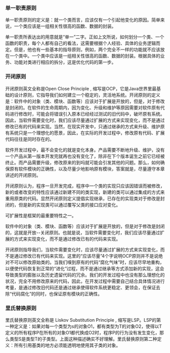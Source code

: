 
### 单一职责原则
单一职责原则的定义是：就一个类而言，应该仅有一个引起他变化的原因。简单来说，一个类应该是一组相关性很高的函数、数据的封装。

单一职责所表达出的用意就是“单一”二字。正如上文所说，如何划分一个类、一个函数的职责，每个人都有自己的看法，这需要根据个人经验、具体的业务逻辑而定。但是，他也有一些基本的指导原则，例如，两个完全不一样的功能就不应该放在一个类中。一个类中应该是一组相关性很高的函数、数据的封装。根据具体的业务、功能对类进行相应的拆分，这是优化代码的第一步。
### 开闭原则
开闭原则英文全称是Open Close Principle , 缩写是OCP，它是Java世界里最基础的设计原则，它指导我们如何建立一个稳定的，灵活地系统。开闭原则的定义是：软件中的对象（类、模块、函数等）应该对于扩展是开放的，但是，对于修改是封闭的。在软件的生命周期内，因为变化、升级和维护等原因需要对软件原有代码进行修改时，可能会将错误引入原本已经经过测试的旧代码中，破坏原有系统。因此，当软件需要变化时，我们应该尽量通过扩展的方式来实现变化，而不是通过修改已有的代码来实现。当然，在现实开发中，只通过继承的方式来升级、维护原有系统只是一个理想化的愿景，因此，在实际的开发过程中，修改原有代码、扩展代码往往是同时存在的。

软件开发过程中，最不会变化的就是变化本身。产品需要不断地升级、维护，没有一个产品从第一版本开发完就再也没有变化了，除非在下个版本诞生之前它已经被终止。而产品需要升级，修改原来的到吗就可能会引发其他的问题。那么，如何确保原有软件模块的正确性，以及尽量少地影响原有模块，答案就是，尽量遵守本章讲述的开闭原则。

开闭原则认为，程序一旦开发完成，程序中一个类的实现只应该因错误而被修改，新的或者改变的特性应该通过新建不同的类实现，新建的类可以通过集成的方式来重用原类的代码。显然开闭原则定义提倡实现继承，已存在的实现类对于修改是封闭的，但是新的实现类可以通过覆写父类的接口应对变化。

可扩展性是框架的最重要特性之一。

软件中的对象（类、模块、函数等）应该对于扩展是开放的，但是对于修改是封闭的，这就是开放--关闭原则。也就是说，当软件需要变化时，我们应该尽量通过扩展的方式来实现变化，而不是通过修改已有的代码来实现。

开闭原则指导我们，当软件需要变化时，应该尽量通过扩展的方式来实现变化，而不是通过修改已有代码来实现。这里的“应该尽量”4个字说明OCP原则并不是说绝对不可以修改原始类的。当我们嗅到原有的代码“腐化气味”时，应该尽早地重构，以便使代码恢复到正常的“进化”过程，而不是通过继承等方式添加新的实现，这会导致类型的膨胀以及历史遗留代码的冗余。我们的开发过程中也没有那么理想化的状况，完全不用修改原来的代码，因此，在开发过程中需要自己结合具体情况进行考量，是通过修改旧代码还是通过继承使得软件系统更稳定、更领会，在保证去除“代码腐化”的同时，也保证原有模块的正确性。

### 里氏替换原则
里氏替换原则英文全称是 Liskov Substitution Principle , 缩写是LSP。LSP的第一种定义是：如果对每一个类型为s的对象O1，都有类型为T的对象O2，使得以T定义的所有程序P在所有的对象O1都代换成O2时，程序P的行为没有发生变化，那么类型S是类型T的子类型。上面这种描述确实不好理解。里氏替换原则第二种定义：所有引用基类的地方必须能透明地使用其子类的对象。